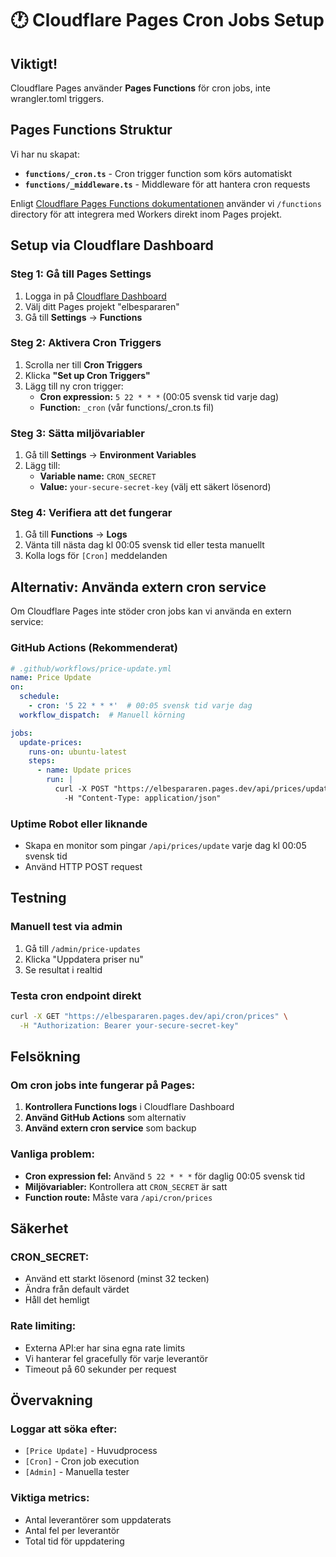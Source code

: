 # 🕐 Cloudflare Pages Cron Jobs Setup

## Viktigt! 
Cloudflare Pages använder **Pages Functions** för cron jobs, inte wrangler.toml triggers.

## Pages Functions Struktur

Vi har nu skapat:
- **`functions/_cron.ts`** - Cron trigger function som körs automatiskt
- **`functions/_middleware.ts`** - Middleware för att hantera cron requests

Enligt [Cloudflare Pages Functions dokumentationen](https://developers.cloudflare.com/pages/functions/) använder vi `/functions` directory för att integrera med Workers direkt inom Pages projekt.

## Setup via Cloudflare Dashboard

### Steg 1: Gå till Pages Settings
1. Logga in på [Cloudflare Dashboard](https://dash.cloudflare.com)
2. Välj ditt Pages projekt "elbespararen"
3. Gå till **Settings** → **Functions**

### Steg 2: Aktivera Cron Triggers
1. Scrolla ner till **Cron Triggers**
2. Klicka **"Set up Cron Triggers"**
3. Lägg till ny cron trigger:
   - **Cron expression:** `5 22 * * *` (00:05 svensk tid varje dag)
   - **Function:** `_cron` (vår functions/_cron.ts fil)

### Steg 3: Sätta miljövariabler
1. Gå till **Settings** → **Environment Variables**
2. Lägg till:
   - **Variable name:** `CRON_SECRET`
   - **Value:** `your-secure-secret-key` (välj ett säkert lösenord)

### Steg 4: Verifiera att det fungerar
1. Gå till **Functions** → **Logs**
2. Vänta till nästa dag kl 00:05 svensk tid eller testa manuellt
3. Kolla logs för `[Cron]` meddelanden

## Alternativ: Använda extern cron service

Om Cloudflare Pages inte stöder cron jobs kan vi använda en extern service:

### GitHub Actions (Rekommenderat)
```yaml
# .github/workflows/price-update.yml
name: Price Update
on:
  schedule:
    - cron: '5 22 * * *'  # 00:05 svensk tid varje dag
  workflow_dispatch:  # Manuell körning

jobs:
  update-prices:
    runs-on: ubuntu-latest
    steps:
      - name: Update prices
        run: |
          curl -X POST "https://elbespararen.pages.dev/api/prices/update" \
            -H "Content-Type: application/json"
```

### Uptime Robot eller liknande
- Skapa en monitor som pingar `/api/prices/update` varje dag kl 00:05 svensk tid
- Använd HTTP POST request

## Testning

### Manuell test via admin
1. Gå till `/admin/price-updates`
2. Klicka "Uppdatera priser nu"
3. Se resultat i realtid

### Testa cron endpoint direkt
```bash
curl -X GET "https://elbespararen.pages.dev/api/cron/prices" \
  -H "Authorization: Bearer your-secure-secret-key"
```

## Felsökning

### Om cron jobs inte fungerar på Pages:
1. **Kontrollera Functions logs** i Cloudflare Dashboard
2. **Använd GitHub Actions** som alternativ
3. **Använd extern cron service** som backup

### Vanliga problem:
- **Cron expression fel:** Använd `5 22 * * *` för daglig 00:05 svensk tid
- **Miljövariabler:** Kontrollera att `CRON_SECRET` är satt
- **Function route:** Måste vara `/api/cron/prices`

## Säkerhet

### CRON_SECRET:
- Använd ett starkt lösenord (minst 32 tecken)
- Ändra från default värdet
- Håll det hemligt

### Rate limiting:
- Externa API:er har sina egna rate limits
- Vi hanterar fel gracefully för varje leverantör
- Timeout på 60 sekunder per request

## Övervakning

### Loggar att söka efter:
- `[Price Update]` - Huvudprocess
- `[Cron]` - Cron job execution  
- `[Admin]` - Manuella tester

### Viktiga metrics:
- Antal leverantörer som uppdaterats
- Antal fel per leverantör
- Total tid för uppdatering
